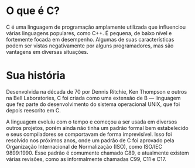 # O que é C?
C é uma linguagem de programação amplamente utilizada que influenciou várias
linguagens populares, como C++. É pequena, de baixo nível e fortemente focada
em desempenho. Algumas de suas características podem ser vistas negativamente
por alguns programadores, mas são vantagens em diversas situações.

# Sua história
Desenvolvida na década de 70 por Dennis Ritchie, Ken Thompson e outros na Bell
Laboratories, C foi criada como uma extensão de B — linguagem que fez parte do
desenvolvimento do sistema operacional UNIX, que foi depois reescrito em C.

A linguagem evoluiu com o tempo e começou a ser usada em diversos outros
projetos, porém ainda não tinha um padrão formal bem estabelecido e seus
compiladores se comportavam de forma imprevisível. Isso foi resolvido nos
próximos anos, onde um padrão de C foi aprovado pela Organização Internacional
de Normalização (ISO), como ISO/IEC 9899:1990. Esse padrão é comumente chamado
C89, e atualmente existem várias revisões, como as informalmente chamadas C99,
C11 e C17.